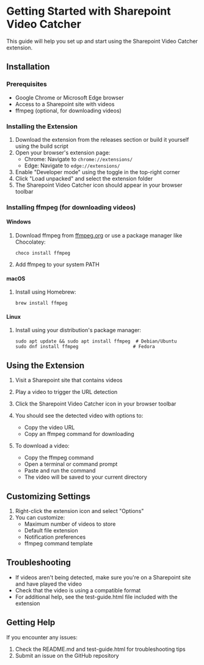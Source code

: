 # Getting Started with Sharepoint Video Catcher

This guide will help you set up and start using the Sharepoint Video Catcher extension.

## Installation

### Prerequisites
- Google Chrome or Microsoft Edge browser
- Access to a Sharepoint site with videos
- ffmpeg (optional, for downloading videos)

### Installing the Extension

1. Download the extension from the releases section or build it yourself using the build script
2. Open your browser's extension page:
   - Chrome: Navigate to `chrome://extensions/`
   - Edge: Navigate to `edge://extensions/`
3. Enable "Developer mode" using the toggle in the top-right corner
4. Click "Load unpacked" and select the extension folder
5. The Sharepoint Video Catcher icon should appear in your browser toolbar

### Installing ffmpeg (for downloading videos)

#### Windows
1. Download ffmpeg from [ffmpeg.org](https://ffmpeg.org/download.html) or use a package manager like Chocolatey:
   ```
   choco install ffmpeg
   ```
2. Add ffmpeg to your system PATH

#### macOS
1. Install using Homebrew:
   ```
   brew install ffmpeg
   ```

#### Linux
1. Install using your distribution's package manager:
   ```
   sudo apt update && sudo apt install ffmpeg  # Debian/Ubuntu
   sudo dnf install ffmpeg                    # Fedora
   ```

## Using the Extension

1. Visit a Sharepoint site that contains videos
2. Play a video to trigger the URL detection
3. Click the Sharepoint Video Catcher icon in your browser toolbar
4. You should see the detected video with options to:
   - Copy the video URL
   - Copy an ffmpeg command for downloading

5. To download a video:
   - Copy the ffmpeg command
   - Open a terminal or command prompt
   - Paste and run the command
   - The video will be saved to your current directory

## Customizing Settings

1. Right-click the extension icon and select "Options"
2. You can customize:
   - Maximum number of videos to store
   - Default file extension
   - Notification preferences
   - ffmpeg command template

## Troubleshooting

- If videos aren't being detected, make sure you're on a Sharepoint site and have played the video
- Check that the video is using a compatible format
- For additional help, see the test-guide.html file included with the extension

## Getting Help

If you encounter any issues:
1. Check the README.md and test-guide.html for troubleshooting tips
2. Submit an issue on the GitHub repository
